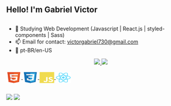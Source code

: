   ## Hello! I'm Gabriel Victor 

  ##

- 🌱 
Studying Web Development (Javascript | React.js | styled-components | Sass)
- 📫 Email for contact: victorgabriel730@gmail.com
- :rocket: pt-BR/en-US

<div align="center">
  <a href="https://github.com/Gabriel-Vict0r">
  <img height="180em" src="https://github-readme-stats.vercel.app/api?username=Gabriel-Vict0r&show_icons=true&theme=dracula&include_all_commits=true&count_private=true"/>
  <img height="180em" src="https://github-readme-stats.vercel.app/api/top-langs/?username=Gabriel-Vict0r&layout=compact&langs_count=7&theme=dracula"/>
</div>

  <div style="display: inline_block"><br>
      <img align="center" alt="Gabriel-HTML" height="30" width="40" src="https://raw.githubusercontent.com/devicons/devicon/master/icons/html5/html5-original.svg">
      <img align="center" alt="Gabriel-CSS" height="30" width="40" src="https://raw.githubusercontent.com/devicons/devicon/master/icons/css3/css3-original.svg">
  <img align="center" alt="Gabriel-Js" height="30" width="40" src="https://raw.githubusercontent.com/devicons/devicon/master/icons/javascript/javascript-plain.svg">
  <img align="center" alt="Gabriel-React" height="30" width="40" src="https://raw.githubusercontent.com/devicons/devicon/master/icons/react/react-original.svg">
    </div>
  
  ##
  
  <div>
    <a href = "mailto:victorgabriel1730@gmail.com"><img src="https://img.shields.io/badge/-Gmail-%23333?style=for-the-badge&logo=gmail&logoColor=white" target="_blank"></a>
  <a href="https://www.linkedin.com/public-profile/settings?lipi=urn%3Ali%3Apage%3Ad_flagship3_profile_self_edit_contact-info%3B38n3VD7sQpOydBJDydo%2F4A%3D%3D" target="_blank"><img src="https://img.shields.io/badge/-LinkedIn-%230077B5?style=for-the-badge&logo=linkedin&logoColor=white" target="_blank"></a>
  </div>

